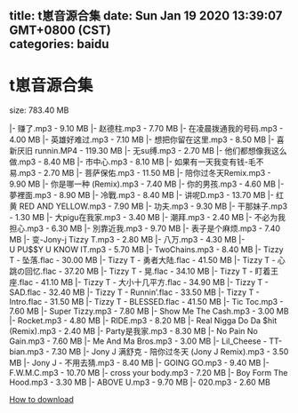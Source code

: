 
title: t崽音源合集
date: Sun Jan 19 2020 13:39:07 GMT+0800 (CST)    
categories: baidu
---

# t崽音源合集
size: 783.40 MB
 
 
|- 赚了.mp3 - 9.10 MB
|- 赵德柱.mp3 - 7.70 MB
|- 在凌晨拨通我的号码.mp3 - 4.00 MB
|- 英雄好难过.mp3 - 7.10 MB
|- 想把你留在这里.mp3 - 8.50 MB
|- 喜新厌旧 runnin.MP4 - 119.30 MB
|- 无su缚.mp3 - 2.70 MB
|- 他们都想像我这么做.mp3 - 8.40 MB
|- 市中心.mp3 - 8.10 MB
|- 如果有一天我变有钱-毛不易.mp3 - 2.70 MB
|- 菩萨保佑.mp3 - 11.50 MB
|- 陪你过冬天Remix.mp3 - 9.90 MB
|- 你是哪一种 (Remix).mp3 - 7.40 MB
|- 你的男孩.mp3 - 4.60 MB
|- 夢裡面.mp3 - 8.90 MB
|- 冷戰.mp3 - 8.40 MB
|- 讲呢D.mp3 - 13.70 MB
|- 红黄 RED AND YELLOW.mp3 - 7.90 MB
|- 功夫.mp3 - 9.30 MB
|- 干那妹子.mp3 - 1.30 MB
|- 大pigu在我家.mp3 - 3.40 MB
|- 潮拜.mp3 - 2.40 MB
|- 不必为我担心.mp3 - 6.30 MB
|- 別靠近我.mp3 - 9.70 MB
|- 表子是个麻烦.mp3 - 7.40 MB
|- 变-Jony-j Tizzy T.mp3 - 2.80 MB
|- 八万.mp3 - 4.30 MB
|- U PU$$Y U KNOW IT.mp3 - 5.70 MB
|- TwoChains.mp3 - 8.40 MB
|- Tizzy T - 坠落.flac - 30.00 MB
|- Tizzy T - 勇者大陆.flac - 41.50 MB
|- Tizzy T - 心跳の回忆.flac - 37.20 MB
|- Tizzy T - 晃.flac - 34.10 MB
|- Tizzy T - 盯着王座.flac - 41.10 MB
|- Tizzy T - 大小十几平方.flac - 34.90 MB
|- Tizzy T - SAD.flac - 32.40 MB
|- Tizzy T - Runnin’.flac - 33.50 MB
|- Tizzy T - Intro.flac - 31.50 MB
|- Tizzy T - BLESSED.flac - 41.50 MB
|- Tic Toc.mp3 - 7.60 MB
|- Super Tizzy.mp3 - 7.80 MB
|- Show Me The Cash.mp3 - 3.00 MB
|- Rocket.mp3 - 4.80 MB
|- RIDE.mp3 - 8.20 MB
|- Real Nigga Do Da $hit (Remix).mp3 - 2.40 MB
|- Party是我家.mp3 - 8.30 MB
|- No Pain No Gain.mp3 - 7.60 MB
|- Me And Ma Bros.mp3 - 3.00 MB
|- Lil_Cheese - TT-bian.mp3 - 7.30 MB
|- Jony J 满舒克 - 陪你过冬天 (Jony J Remix).mp3 - 3.50 MB
|- Jony J - 不用去猜.mp3 - 8.40 MB
|- GOING GO.mp3 - 9.40 MB
|- F.W.M.C.mp3 - 10.70 MB
|- cross your body.mp3 - 7.20 MB
|- Boy Form The Hood.mp3 - 3.30 MB
|- ABOVE U.mp3 - 9.70 MB
|- 020.mp3 - 2.60 MB

[How to download](https://bpcam.bemobtrk.com/go/2ceec3aa-1ca2-46d6-b9ff-aaa5c184517c?jno=1751)